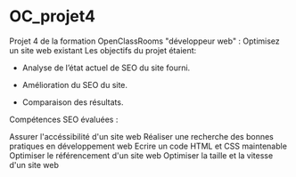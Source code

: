 # OC_projet4
Projet 4 de la formation OpenClassRooms "développeur web" : Optimisez un site web existant
Les objectifs du projet étaient:
- Analyse de l’état actuel de SEO du site fourni. 
* Amélioration du SEO du site.
+ Comparaison des résultats. 

Compétences SEO évaluées :

Assurer l'accéssibilité d'un site web
Réaliser une recherche des bonnes pratiques en développement web
Ecrire un code HTML et CSS maintenable
Optimiser le référencement d'un site web
Optimiser la taille et la vitesse d'un site web
